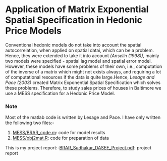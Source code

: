# Application of Matrix Exponential Spatial Specification in Hedonic Price Models

Conventional hedonic models do not take into account the spatial autocorrelation, when applied on spatial datai, which can be a problem. Hence, they were extended to take it into account <i>(Anselin (1998))</i>, mainly two models were specified - spatial lag model and spatial error model. However, these models have some problems of their own, i.e., computation of the inverse of a matrix which might not exists always, and requiring a lot of computational resources if the data is quite large.Hence, <i>Lesage and Pace (2003)</i> created Matrix Exponential Spatial Specification which solves these problems. Therefore, to study sales prices of houses in Baltimore we use a MESS specification for a Hedonic Price Model.

### Note
Most of the matlab code is written by Lesage and Pace. I have only written the following two files:-

1. [MESS/BRAR_code.m](https://github.com/shawnbrar/MESS_Hedonic_Price/blob/master/MESS/BRAR_code.m): code for model results
2. [MESS/obj2mat.R](https://github.com/shawnbrar/MESS_Hedonic_Price/blob/master/MESS/obj2mat.R): code for preparation of data

This is my project report:-[BRAR_Sudhakar_DASEE_Project.pdf](https://github.com/shawnbrar/MESS_Hedonic_Price/blob/master/BRAR_Sudhakar_DASEE_Project.pdf): project report
